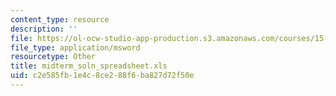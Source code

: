 ```yaml
---
content_type: resource
description: ''
file: https://ol-ocw-studio-app-production.s3.amazonaws.com/courses/15-066j-system-optimization-and-analysis-for-manufacturing-summer-2003/c2e585fb1e4c8ce288f6ba827d72f50e_midterm_soln_spreadsheet.xls
file_type: application/msword
resourcetype: Other
title: midterm_soln_spreadsheet.xls
uid: c2e585fb-1e4c-8ce2-88f6-ba827d72f50e
---
```

